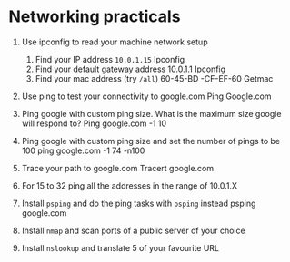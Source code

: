# Networking practicals

1. Use ipconfig to read your machine network setup
   1. Find your IP address
   `10.0.1.15`  Ipconfig
   2. Find your default gateway address
   10.0.1.1 Ipconfig
   3. Find your mac address (try `/all`)
   60-45-BD -CF-EF-60  Getmac
2. Use ping to test your connectivity to google.com
Ping Google.com
3. Ping google with custom ping size. What is the maximum size google will respond to?
Ping google.com -1 10
4. Ping google with custom ping size and set the number of pings to be 100
ping google.com -1 74 -n100
5. Trace your path to google.com
Tracert google.com
6. For 15 to 32 ping all the addresses in the range of 10.0.1.X

7. Install `psping` and do the ping tasks with `psping` instead
psping google.com
8. Install `nmap` and scan ports of a public server of your choice
9. Install `nslookup` and translate 5 of your favourite URL
